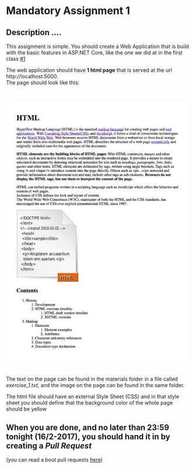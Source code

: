 # Mandatory Assignment 1
## Description ....

This assignment is simple. You should create a Web Application that is build with the basic features in ASP.NET Core, like the one we did at in the first class [#1](https://github.com/keacore?utf8=%E2%9C%93&q=01&type=&language=)     

The web application should have **1 html page** that is served at the url http://localhost:5000.    
The page should look like this:
#

![index.html](/materials/html_mandatory.png)

#


The text on the page can be found in the materials folder in a file called _exercise_1.txt_, and the image on the page can be found in the same folder.

The html file should have an external Style Sheet (CSS) and in that style sheet you should define that the background color of the whole page should be yellow  

## When you are done, and no later than 23:59 tonight (16/2-2017), you should hand it in by creating a _Pull Request_    
(you can read a bout pull requests [here](https://github.com/keacore/GitTypicalUseCases/blob/master/pull_request.md))